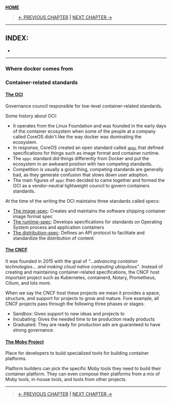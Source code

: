 [__HOME__](../../README.md)

> [<- PREVIOUS CHAPTER](./1-introduction.md) __|__ [NEXT CHAPTER ->](./3-theory.md)
---


## INDEX:
- 

---

### Where docker comes from

### Container-related standards

#### [__The OCI__](https://opencontainers.org/)

Governance council responsible for low-level container-related standards.

Some history about OCI:
- It operates from the Linux Foundation and was founded in the early days of the container ecosystem when some of the people at a company called CoreOS didn't like the way docker was dominating the ecosystem.
- In response, CoreOS created an open standard called [`appc`](https://github.com/appc/spec) that defined specifications for things such as image format and container runtime.
- The `appc` standard did things differently from Docker and put the ecosystem in an awkward position with two competing standards.
- Competition is usually a good thing, competing standards are generally bad, as they generate confusion that slows down user adoption.
- The main figures of `appc` then decided to came together and formed the OCI as a vendor-neutral lightweight council to govern containers standards.

At the time of the writing the OCI maintains three standards called specs:
- [The image-spec](https://github.com/opencontainers/image-spec): Creates and maintains the software shipping container image format spec
- [The runtime-spec](https://github.com/opencontainers/runtime-spec): Develops specifications for standards on Operating System process and application containers
- [The distribution-spec](https://github.com/opencontainers/distribution-spec): Defines an API protocol to facilitate and standardize the distribution of content

#### [__The CNCF__](https://www.cncf.io/)

It was founded in 2015 with the goal of _"...advancing container technologies... and making cloud native computing ubiquitous"_. Instead of creating and maintaining container-related specifications, the CNCF host important project such as Kubernetes, containerd, Notary, Prometheus, Cilium, and lots more.

When we say the CNCF host these projects we mean it provides a space, structure, and support for projects to grow and mature. Fore example, all CNCF projects pass through the following three phases or stages:
- Sandbox: Gives support to new ideas and projects to
- Incubating: Gives the needed time to be production ready products
- Graduated: They are ready for production adn are guaranteed to have strong governance.

#### [__The Moby Project__](https://mobyproject.org/)

Place for developers to build specialized tools for building container platforms.

Platform builders can pick the specific Moby tools they need to build their container platform. They can even compose their platforms from a mix of Moby tools, in-house tools, and tools from other projects.


---
> [<- PREVIOUS CHAPTER](./1-introduction.md) __|__ [NEXT CHAPTER ->](./3-theory.md)